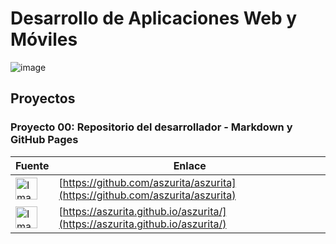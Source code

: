 # Desarrollo de Aplicaciones Web y Móviles

![image](https://github.com/user-attachments/assets/38d43bd9-8620-48d2-bf26-25868e3c371f)

## Proyectos

### Proyecto 00: Repositorio del desarrollador - Markdown y GitHub Pages

| Fuente | Enlace|
|--------|-----------------------|
| <img src="https://github.com/user-attachments/assets/c53d309a-084a-4c3c-b041-3d342a9ed83d" width="35" height="35" alt="Imagen"> | [https://github.com/aszurita/aszurita](https://github.com/aszurita/aszurita) |
| <img src="https://github.com/user-attachments/assets/8fbe117e-d6ef-49f6-928d-8421cb91c767" width="35" height="35" alt="Imagen"> | [https://aszurita.github.io/aszurita/](https://aszurita.github.io/aszurita/) |

